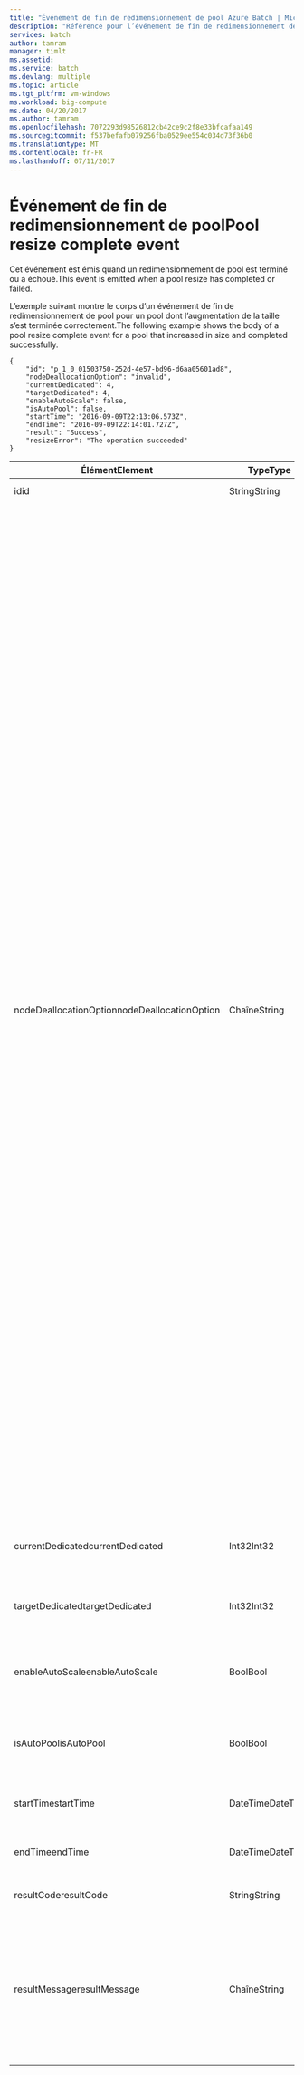 ```yaml
---
title: "Événement de fin de redimensionnement de pool Azure Batch | Microsoft Docs"
description: "Référence pour l’événement de fin de redimensionnement de pool Batch."
services: batch
author: tamram
manager: timlt
ms.assetid: 
ms.service: batch
ms.devlang: multiple
ms.topic: article
ms.tgt_pltfrm: vm-windows
ms.workload: big-compute
ms.date: 04/20/2017
ms.author: tamram
ms.openlocfilehash: 7072293d98526812cb42ce9c2f8e33bfcafaa149
ms.sourcegitcommit: f537befafb079256fba0529ee554c034d73f36b0
ms.translationtype: MT
ms.contentlocale: fr-FR
ms.lasthandoff: 07/11/2017
---
```

# <a name="pool-resize-complete-event"></a><span data-ttu-id="5b9d5-103">Événement de fin de redimensionnement de pool</span><span class="sxs-lookup"><span data-stu-id="5b9d5-103">Pool resize complete event</span></span>

 <span data-ttu-id="5b9d5-104">Cet événement est émis quand un redimensionnement de pool est terminé ou a échoué.</span><span class="sxs-lookup"><span data-stu-id="5b9d5-104">This event is emitted when a pool resize has completed or failed.</span></span>

 <span data-ttu-id="5b9d5-105">L’exemple suivant montre le corps d’un événement de fin de redimensionnement de pool pour un pool dont l’augmentation de la taille s’est terminée correctement.</span><span class="sxs-lookup"><span data-stu-id="5b9d5-105">The following example shows the body of a pool resize complete event for a pool that increased in size and completed successfully.</span></span>

```
{
    "id": "p_1_0_01503750-252d-4e57-bd96-d6aa05601ad8",
    "nodeDeallocationOption": "invalid",
    "currentDedicated": 4,
    "targetDedicated": 4,
    "enableAutoScale": false,
    "isAutoPool": false,
    "startTime": "2016-09-09T22:13:06.573Z",
    "endTime": "2016-09-09T22:14:01.727Z",
    "result": "Success",
    "resizeError": "The operation succeeded"
}
```

|<span data-ttu-id="5b9d5-106">Élément</span><span class="sxs-lookup"><span data-stu-id="5b9d5-106">Element</span></span>|<span data-ttu-id="5b9d5-107">Type</span><span class="sxs-lookup"><span data-stu-id="5b9d5-107">Type</span></span>|<span data-ttu-id="5b9d5-108">Remarques</span><span class="sxs-lookup"><span data-stu-id="5b9d5-108">Notes</span></span>|
|-------------|----------|-----------|
|<span data-ttu-id="5b9d5-109">id</span><span class="sxs-lookup"><span data-stu-id="5b9d5-109">id</span></span>|<span data-ttu-id="5b9d5-110">String</span><span class="sxs-lookup"><span data-stu-id="5b9d5-110">String</span></span>|<span data-ttu-id="5b9d5-111">ID du pool.</span><span class="sxs-lookup"><span data-stu-id="5b9d5-111">The id of the pool.</span></span>|
|<span data-ttu-id="5b9d5-112">nodeDeallocationOption</span><span class="sxs-lookup"><span data-stu-id="5b9d5-112">nodeDeallocationOption</span></span>|<span data-ttu-id="5b9d5-113">Chaîne</span><span class="sxs-lookup"><span data-stu-id="5b9d5-113">String</span></span>|<span data-ttu-id="5b9d5-114">Spécifie quand des nœuds peuvent être supprimés du pool en cas de diminution de la taille du pool.</span><span class="sxs-lookup"><span data-stu-id="5b9d5-114">Specifies when nodes may be removed from the pool, if the pool size is decreasing.</span></span><br /><br /> <span data-ttu-id="5b9d5-115">Les valeurs possibles sont les suivantes :</span><span class="sxs-lookup"><span data-stu-id="5b9d5-115">Possible values are:</span></span><br /><br /> <span data-ttu-id="5b9d5-116">**requeue** : arrêter les tâches en cours d’exécution et les replacer en file d’attente.</span><span class="sxs-lookup"><span data-stu-id="5b9d5-116">**requeue** – Terminate running tasks and requeue them.</span></span> <span data-ttu-id="5b9d5-117">Les tâches sont ré-exécutées lors de l’activation du travail.</span><span class="sxs-lookup"><span data-stu-id="5b9d5-117">The tasks will run again when the job is enabled.</span></span> <span data-ttu-id="5b9d5-118">Supprimez les nœuds dès que les tâches sont terminées.</span><span class="sxs-lookup"><span data-stu-id="5b9d5-118">Remove nodes as soon as tasks have been terminated.</span></span><br /><br /> <span data-ttu-id="5b9d5-119">**terminate** : mettre fin aux tâches en cours d’exécution.</span><span class="sxs-lookup"><span data-stu-id="5b9d5-119">**terminate** – Terminate running tasks.</span></span> <span data-ttu-id="5b9d5-120">Les tâches ne sont pas ré-exécutées.</span><span class="sxs-lookup"><span data-stu-id="5b9d5-120">The tasks will not run again.</span></span> <span data-ttu-id="5b9d5-121">Supprimez les nœuds dès que les tâches sont terminées.</span><span class="sxs-lookup"><span data-stu-id="5b9d5-121">Remove nodes as soon as tasks have been terminated.</span></span><br /><br /> <span data-ttu-id="5b9d5-122">**taskcompletion** : autoriser l’achèvement des tâches en cours d’exécution.</span><span class="sxs-lookup"><span data-stu-id="5b9d5-122">**taskcompletion** – Allow currently running tasks to complete.</span></span> <span data-ttu-id="5b9d5-123">Ne planifiez aucune nouvelle tâche en attendant.</span><span class="sxs-lookup"><span data-stu-id="5b9d5-123">Schedule no new tasks while waiting.</span></span> <span data-ttu-id="5b9d5-124">Supprimer les nœuds quand toutes les tâches sont terminées.</span><span class="sxs-lookup"><span data-stu-id="5b9d5-124">Remove nodes when all tasks have completed.</span></span><br /><br /> <span data-ttu-id="5b9d5-125">**Retaineddata** : autoriser l’achèvement des tâches en cours d’exécution, puis attendre que toutes les périodes de rétention des données expirent.</span><span class="sxs-lookup"><span data-stu-id="5b9d5-125">**Retaineddata** -  Allow currently running tasks to complete, then wait for all task data retention periods to expire.</span></span> <span data-ttu-id="5b9d5-126">Ne planifiez aucune nouvelle tâche en attendant.</span><span class="sxs-lookup"><span data-stu-id="5b9d5-126">Schedule no new tasks while waiting.</span></span> <span data-ttu-id="5b9d5-127">Supprimez les nœuds une fois que toutes les périodes de rétention ont expiré.</span><span class="sxs-lookup"><span data-stu-id="5b9d5-127">Remove nodes when all task retention periods have expired.</span></span><br /><br /> <span data-ttu-id="5b9d5-128">La valeur par défaut est requeue.</span><span class="sxs-lookup"><span data-stu-id="5b9d5-128">The default value is requeue.</span></span><br /><br /> <span data-ttu-id="5b9d5-129">Si la taille du pool augmente, cela signifie que la valeur est définie **invalide**.</span><span class="sxs-lookup"><span data-stu-id="5b9d5-129">If the pool size is increasing then the value is set to **invalid**.</span></span>|
|<span data-ttu-id="5b9d5-130">currentDedicated</span><span class="sxs-lookup"><span data-stu-id="5b9d5-130">currentDedicated</span></span>|<span data-ttu-id="5b9d5-131">Int32</span><span class="sxs-lookup"><span data-stu-id="5b9d5-131">Int32</span></span>|<span data-ttu-id="5b9d5-132">Nombre de nœuds de calcul actuellement affectés au pool.</span><span class="sxs-lookup"><span data-stu-id="5b9d5-132">The number of compute nodes currently assigned to the pool.</span></span>|
|<span data-ttu-id="5b9d5-133">targetDedicated</span><span class="sxs-lookup"><span data-stu-id="5b9d5-133">targetDedicated</span></span>|<span data-ttu-id="5b9d5-134">Int32</span><span class="sxs-lookup"><span data-stu-id="5b9d5-134">Int32</span></span>|<span data-ttu-id="5b9d5-135">Nombre de nœuds de calcul demandés pour le pool.</span><span class="sxs-lookup"><span data-stu-id="5b9d5-135">The number of compute nodes that are requested for the pool.</span></span>|
|<span data-ttu-id="5b9d5-136">enableAutoScale</span><span class="sxs-lookup"><span data-stu-id="5b9d5-136">enableAutoScale</span></span>|<span data-ttu-id="5b9d5-137">Bool</span><span class="sxs-lookup"><span data-stu-id="5b9d5-137">Bool</span></span>|<span data-ttu-id="5b9d5-138">Spécifie si la taille du pool s’ajuste automatiquement au fil du temps.</span><span class="sxs-lookup"><span data-stu-id="5b9d5-138">Specifies whether the pool size automatically adjusts over time.</span></span>|
|<span data-ttu-id="5b9d5-139">isAutoPool</span><span class="sxs-lookup"><span data-stu-id="5b9d5-139">isAutoPool</span></span>|<span data-ttu-id="5b9d5-140">Bool</span><span class="sxs-lookup"><span data-stu-id="5b9d5-140">Bool</span></span>|<span data-ttu-id="5b9d5-141">Spécifie si le pool a été créé via un mécanisme AutoPool du travail.</span><span class="sxs-lookup"><span data-stu-id="5b9d5-141">Specifies whether the pool was created via a job's AutoPool mechanism.</span></span>|
|<span data-ttu-id="5b9d5-142">startTime</span><span class="sxs-lookup"><span data-stu-id="5b9d5-142">startTime</span></span>|<span data-ttu-id="5b9d5-143">DateTime</span><span class="sxs-lookup"><span data-stu-id="5b9d5-143">DateTime</span></span>|<span data-ttu-id="5b9d5-144">Heure de début du redimensionnement du pool.</span><span class="sxs-lookup"><span data-stu-id="5b9d5-144">The time the pool resize started.</span></span>|
|<span data-ttu-id="5b9d5-145">endTime</span><span class="sxs-lookup"><span data-stu-id="5b9d5-145">endTime</span></span>|<span data-ttu-id="5b9d5-146">DateTime</span><span class="sxs-lookup"><span data-stu-id="5b9d5-146">DateTime</span></span>|<span data-ttu-id="5b9d5-147">Heure de fin du redimensionnement du pool.</span><span class="sxs-lookup"><span data-stu-id="5b9d5-147">The time the pool resize completed.</span></span>|
|<span data-ttu-id="5b9d5-148">resultCode</span><span class="sxs-lookup"><span data-stu-id="5b9d5-148">resultCode</span></span>|<span data-ttu-id="5b9d5-149">String</span><span class="sxs-lookup"><span data-stu-id="5b9d5-149">String</span></span>|<span data-ttu-id="5b9d5-150">Résultat du redimensionnement.</span><span class="sxs-lookup"><span data-stu-id="5b9d5-150">The result of the resize.</span></span>|
|<span data-ttu-id="5b9d5-151">resultMessage</span><span class="sxs-lookup"><span data-stu-id="5b9d5-151">resultMessage</span></span>|<span data-ttu-id="5b9d5-152">Chaîne</span><span class="sxs-lookup"><span data-stu-id="5b9d5-152">String</span></span>|<span data-ttu-id="5b9d5-153">L’erreur de redimensionnement inclut les détails du résultat.</span><span class="sxs-lookup"><span data-stu-id="5b9d5-153">The resize error includes the details of the result.</span></span><br /><br /> <span data-ttu-id="5b9d5-154">Si le redimensionnement s’est terminé correctement, indique que l’opération a réussi.</span><span class="sxs-lookup"><span data-stu-id="5b9d5-154">If the resize completed successfully it states that the operation succeeded.</span></span>|